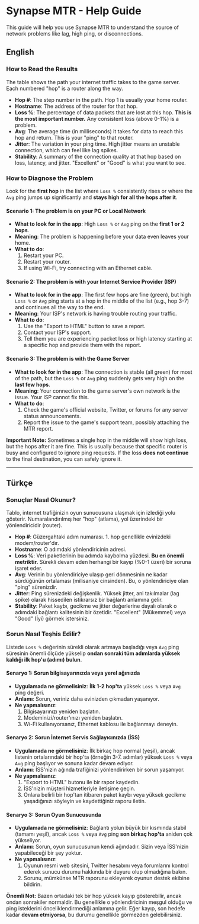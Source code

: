 # Synapse MTR - Help Guide

This guide will help you use Synapse MTR to understand the source of network problems like lag, high ping, or disconnections.

## English

### How to Read the Results

The table shows the path your internet traffic takes to the game server. Each numbered "hop" is a router along the way.

- **Hop #**: The step number in the path. Hop 1 is usually your home router.
- **Hostname**: The address of the router for that hop.
- **Loss %**: The percentage of data packets that are lost at this hop. **This is the most important number.** Any consistent loss (above 0-1%) is a problem.
- **Avg**: The average time (in milliseconds) it takes for data to reach this hop and return. This is your "ping" to that router.
- **Jitter**: The variation in your ping time. High jitter means an unstable connection, which can feel like lag spikes.
- **Stability**: A summary of the connection quality at that hop based on loss, latency, and jitter. "Excellent" or "Good" is what you want to see.

### How to Diagnose the Problem

Look for the **first hop** in the list where `Loss %` consistently rises or where the `Avg` ping jumps up significantly and **stays high for all the hops after it**.

#### Scenario 1: The problem is on your PC or Local Network

- **What to look for in the app**: High `Loss %` or `Avg` ping on the **first 1 or 2 hops**.
- **Meaning**: The problem is happening before your data even leaves your home.
- **What to do**:
    1. Restart your PC.
    2. Restart your router.
    3. If using Wi-Fi, try connecting with an Ethernet cable.

#### Scenario 2: The problem is with your Internet Service Provider (ISP)

- **What to look for in the app**: The first few hops are fine (green), but high `Loss %` or `Avg` ping starts at a hop in the middle of the list (e.g., hop 3-7) and continues all the way to the end.
- **Meaning**: Your ISP's network is having trouble routing your traffic.
- **What to do**:
    1. Use the "Export to HTML" button to save a report.
    2. Contact your ISP's support.
    3. Tell them you are experiencing packet loss or high latency starting at a specific hop and provide them with the report.

#### Scenario 3: The problem is with the Game Server

- **What to look for in the app**: The connection is stable (all green) for most of the path, but the `Loss %` or `Avg` ping suddenly gets very high on the **last few hops**.
- **Meaning**: Your connection to the game server's own network is the issue. Your ISP cannot fix this.
- **What to do**:
    1. Check the game's official website, Twitter, or forums for any server status announcements.
    2. Report the issue to the game's support team, possibly attaching the MTR report.

**Important Note:** Sometimes a single hop in the middle will show high loss, but the hops after it are fine. This is usually because that specific router is busy and configured to ignore ping requests. If the loss **does not continue** to the final destination, you can safely ignore it.

---

## Türkçe

### Sonuçlar Nasıl Okunur?

Tablo, internet trafiğinizin oyun sunucusuna ulaşmak için izlediği yolu gösterir. Numaralandırılmış her "hop" (atlama), yol üzerindeki bir yönlendiricidir (router).

- **Hop #**: Güzergahtaki adım numarası. 1. hop genellikle evinizdeki modem/router'dır.
- **Hostname**: O adımdaki yönlendiricinin adresi.
- **Loss %**: Veri paketlerinin bu adımda kaybolma yüzdesi. **Bu en önemli metriktir.** Sürekli devam eden herhangi bir kayıp (%0-1 üzeri) bir soruna işaret eder.
- **Avg**: Verinin bu yönlendiriciye ulaşıp geri dönmesinin ne kadar sürdüğünün ortalaması (milisaniye cinsinden). Bu, o yönlendiriciye olan "ping" sürenizdir.
- **Jitter**: Ping sürenizdeki değişkenlik. Yüksek jitter, ani takılmalar (lag spike) olarak hissedilen istikrarsız bir bağlantı anlamına gelir.
- **Stability**: Paket kaybı, gecikme ve jitter değerlerine dayalı olarak o adımdaki bağlantı kalitesinin bir özetidir. "Excellent" (Mükemmel) veya "Good" (İyi) görmek istersiniz.

### Sorun Nasıl Teşhis Edilir?

Listede `Loss %` değerinin sürekli olarak artmaya başladığı veya `Avg` ping süresinin önemli ölçüde yükselip **ondan sonraki tüm adımlarda yüksek kaldığı ilk hop'u (adımı) bulun**.

#### Senaryo 1: Sorun bilgisayarınızda veya yerel ağınızda

- **Uygulamada ne görmelisiniz**: **İlk 1-2 hop'ta** yüksek `Loss %` veya `Avg` ping değeri.
- **Anlamı**: Sorun, veriniz daha evinizden çıkmadan yaşanıyor.
- **Ne yapmalısınız**:
    1. Bilgisayarınızı yeniden başlatın.
    2. Modeminizi/router'ınızı yeniden başlatın.
    3. Wi-Fi kullanıyorsanız, Ethernet kablosu ile bağlanmayı deneyin.

#### Senaryo 2: Sorun İnternet Servis Sağlayıcınızda (İSS)

- **Uygulamada ne görmelisiniz**: İlk birkaç hop normal (yeşil), ancak listenin ortalarındaki bir hop'ta (örneğin 3-7. adımlar) yüksek `Loss %` veya `Avg` ping başlıyor ve sonuna kadar devam ediyor.
- **Anlamı**: İSS'nizin ağında trafiğinizi yönlendirirken bir sorun yaşanıyor.
- **Ne yapmalısınız**:
    1. "Export to HTML" butonu ile bir rapor kaydedin.
    2. İSS'nizin müşteri hizmetleriyle iletişime geçin.
    3. Onlara belirli bir hop'tan itibaren paket kaybı veya yüksek gecikme yaşadığınızı söyleyin ve kaydettiğiniz raporu iletin.

#### Senaryo 3: Sorun Oyun Sunucusunda

- **Uygulamada ne görmelisiniz**: Bağlantı yolun büyük bir kısmında stabil (tamamı yeşil), ancak `Loss %` veya `Avg` ping **son birkaç hop'ta** aniden çok yükseliyor.
- **Anlamı**: Sorun, oyun sunucusunun kendi ağındadır. Sizin veya İSS'nizin yapabileceği bir şey yoktur.
- **Ne yapmalısınız**:
    1. Oyunun resmi web sitesini, Twitter hesabını veya forumlarını kontrol ederek sunucu durumu hakkında bir duyuru olup olmadığına bakın.
    2. Sorunu, mümkünse MTR raporunu ekleyerek oyunun destek ekibine bildirin.

**Önemli Not:** Bazen ortadaki tek bir hop yüksek kayıp gösterebilir, ancak ondan sonrakiler normaldir. Bu genellikle o yönlendiricinin meşgul olduğu ve ping isteklerini önceliklendirmediği anlamına gelir. Eğer kayıp, son hedefe kadar **devam etmiyorsa**, bu durumu genellikle görmezden gelebilirsiniz.
